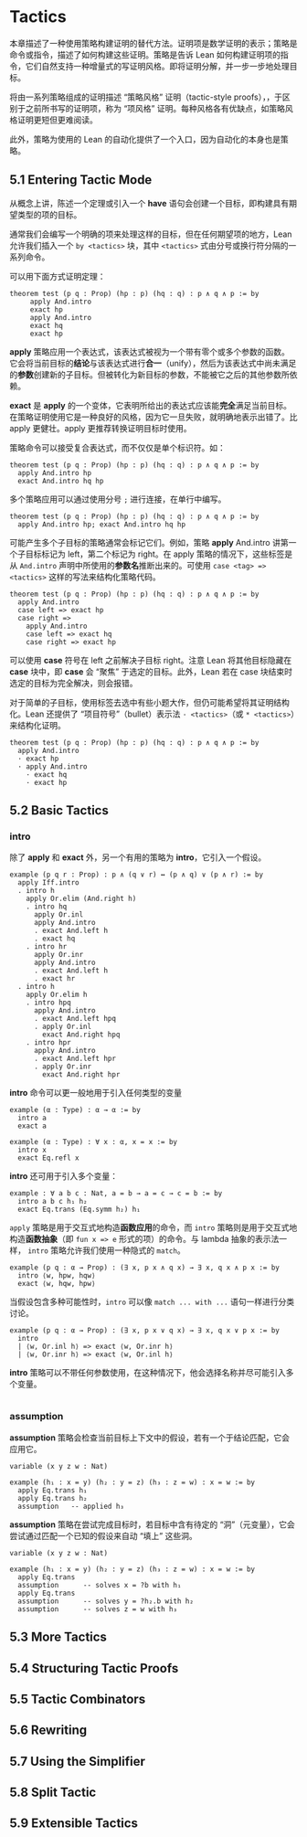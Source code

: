 # Tactics

本章描述了一种使用策略构建证明的替代方法。证明项是数学证明的表示；策略是命令或指令，描述了如何构建这些证明。策略是告诉 Lean 如何构建证明项的指令，它们自然支持一种增量式的写证明风格。即将证明分解，并一步一步地处理目标。

将由一系列策略组成的证明描述 “策略风格” 证明（tactic-style proofs），，于区别于之前所书写的证明项，称为 “项风格” 证明。每种风格各有优缺点，如策略风格证明更短但更难阅读。

此外，策略为使用的 Lean 的自动化提供了一个入口，因为自动化的本身也是策略。

## 5.1 Entering Tactic Mode

从概念上讲，陈述一个定理或引入一个 **have** 语句会创建一个目标，即构建具有期望类型的项的目标。

通常我们会编写一个明确的项来处理这样的目标，但在任何期望项的地方，Lean 允许我们插入一个 `by <tactics>` 块，其中 `<tactics>` 式由分号或换行符分隔的一系列命令。

可以用下面方式证明定理：
``` lean
theorem test (p q : Prop) (hp : p) (hq : q) : p ∧ q ∧ p := by
     apply And.intro
     exact hp
     apply And.intro
     exact hq
     exact hp
```
**apply** 策略应用一个表达式，该表达式被视为一个带有零个或多个参数的函数。它会将当前目标的**结论**与该表达式进行**合一**（unify），然后为该表达式中尚未满足的**参数**创建新的子目标。但被转化为新目标的参数，不能被它之后的其他参数所依赖。


**exact** 是 **apply** 的一个变体，它表明所给出的表达式应该能**完全**满足当前目标。在策略证明使用它是一种良好的风格，因为它一旦失败，就明确地表示出错了。比 apply 更健壮。apply 更推荐转换证明目标时使用。

策略命令可以接受复合表达式，而不仅仅是单个标识符。如：
``` lean
theorem test (p q : Prop) (hp : p) (hq : q) : p ∧ q ∧ p := by
  apply And.intro hp
  exact And.intro hq hp
```

多个策略应用可以通过使用分号 `;` 进行连接，在单行中编写。
``` lean
theorem test (p q : Prop) (hp : p) (hq : q) : p ∧ q ∧ p := by
  apply And.intro hp; exact And.intro hq hp
```

可能产生多个子目标的策略通常会标记它们。例如，策略 **apply** And.intro 讲第一个子目标标记为 left，第二个标记为 right。在 apply 策略的情况下，这些标签是从 `And.intro` 声明中所使用的**参数名**推断出来的。可使用 `case <tag> => <tactics>` 这样的写法来结构化策略代码。
``` lean
theorem test (p q : Prop) (hp : p) (hq : q) : p ∧ q ∧ p := by
  apply And.intro
  case left => exact hp
  case right =>
    apply And.intro
    case left => exact hq
    case right => exact hp
```

可以使用 **case** 符号在 left 之前解决子目标 right。注意 Lean 将其他目标隐藏在 **case** 块中，即 **case** 会 “聚焦” 于选定的目标。此外，Lean 若在 case 块结束时选定的目标为完全解决，则会报错。

对于简单的子目标，使用标签去选中有些小题大作，但仍可能希望将其证明结构化。Lean 还提供了 “项目符号”（bullet）表示法 `· <tactics>`（或 `* <tactics>`）来结构化证明。
``` lean
theorem test (p q : Prop) (hp : p) (hq : q) : p ∧ q ∧ p := by
  apply And.intro
  · exact hp
  · apply And.intro
    · exact hq
    · exact hp
```


## 5.2 Basic Tactics

### intro

除了 **apply** 和 **exact** 外，另一个有用的策略为 **intro**，它引入一个假设。
``` lean
example (p q r : Prop) : p ∧ (q ∨ r) ↔ (p ∧ q) ∨ (p ∧ r) := by
  apply Iff.intro
  . intro h
    apply Or.elim (And.right h)
    . intro hq
      apply Or.inl
      apply And.intro
      . exact And.left h
      . exact hq
    . intro hr
      apply Or.inr
      apply And.intro
      . exact And.left h
      . exact hr
  . intro h
    apply Or.elim h
    . intro hpq
      apply And.intro
      . exact And.left hpq
      . apply Or.inl
        exact And.right hpq
    . intro hpr
      apply And.intro
      . exact And.left hpr
      . apply Or.inr
        exact And.right hpr
```

**intro** 命令可以更一般地用于引入任何类型的变量
``` lean
example (α : Type) : α → α := by
  intro a
  exact a

example (α : Type) : ∀ x : α, x = x := by
  intro x
  exact Eq.refl x
```

**intro** 还可用于引入多个变量：
``` lean
example : ∀ a b c : Nat, a = b → a = c → c = b := by
  intro a b c h₁ h₂
  exact Eq.trans (Eq.symm h₂) h₁
```

`apply` 策略是用于交互式地构造**函数应用**的命令，而 `intro` 策略则是用于交互式地构造**函数抽象**（即 `fun x => e` 形式的项）的命令。与 lambda 抽象的表示法一样， `intro` 策略允许我们使用一种隐式的 `match`。
``` lean
example (p q : α → Prop) : (∃ x, p x ∧ q x) → ∃ x, q x ∧ p x := by
  intro ⟨w, hpw, hqw⟩
  exact ⟨w, hqw, hpw⟩
```

当假设包含多种可能性时，`intro` 可以像 `match ... with ...` 语句一样进行分类讨论。
```
example (p q : α → Prop) : (∃ x, p x ∨ q x) → ∃ x, q x ∨ p x := by
  intro
  | ⟨w, Or.inl h⟩ => exact ⟨w, Or.inr h⟩
  | ⟨w, Or.inr h⟩ => exact ⟨w, Or.inl h⟩
```

**intro** 策略可以不带任何参数使用，在这种情况下，他会选择名称并尽可能引入多个变量。
``` lean

```

### assumption

**assumption** 策略会检查当前目标上下文中的假设，若有一个于结论匹配，它会应用它。
``` lean
variable (x y z w : Nat)

example (h₁ : x = y) (h₂ : y = z) (h₃ : z = w) : x = w := by
  apply Eq.trans h₁
  apply Eq.trans h₂
  assumption   -- applied h₃
```

**assumption** 策略在尝试完成目标时，若目标中含有待定的 “洞”（元变量），它会尝试通过匹配一个已知的假设来自动 “填上” 这些洞。
```
variable (x y z w : Nat)

example (h₁ : x = y) (h₂ : y = z) (h₃ : z = w) : x = w := by
  apply Eq.trans
  assumption      -- solves x = ?b with h₁
  apply Eq.trans
  assumption      -- solves y = ?h₂.b with h₂
  assumption      -- solves z = w with h₃
```
## 5.3 More Tactics







## 5.4 Structuring Tactic Proofs










## 5.5 Tactic Combinators






## 5.6 Rewriting







## 5.7 Using the Simplifier






## 5.8 Split Tactic





## 5.9 Extensible Tactics




